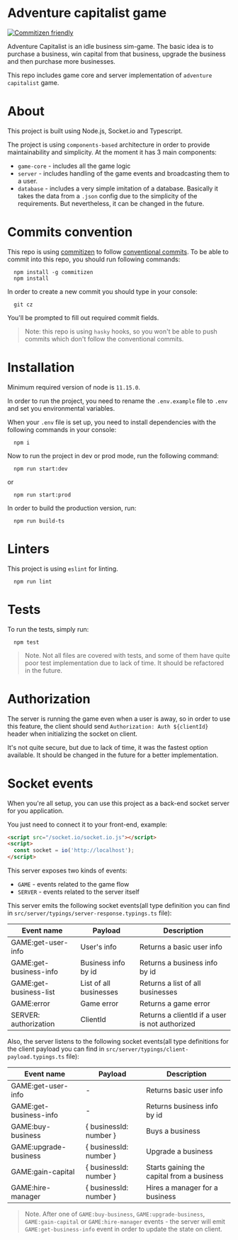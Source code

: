 # Adventure capitalist game

[![Commitizen friendly](https://img.shields.io/badge/commitizen-friendly-brightgreen.svg)](http://commitizen.github.io/cz-cli/)


Adventure Capitalist is an idle business sim-game. The basic idea is to purchase a business, win capital from that business, upgrade the business and then purchase more businesses.

This repo includes game core and server implementation of `adventure capitalist` game.

# About

This project is built using Node.js, Socket.io and Typescript.

The project is using `components-based` architecture in order to provide maintainability and simplicity. At the moment it has 3 main components:
 - `game-core` - includes all the game logic
 - `server` - includes handling of the game events and broadcasting them to a user.
 - `database` - includes a very simple imitation of a database. Basically it takes the data from a `.json` config due to the simplicity of the requirements. But nevertheless, it can be changed in the future.


# Commits convention
This repo is using [commitizen](https://github.com/commitizen/cz-cli) to follow [conventional commits](https://www.conventionalcommits.org/en/v1.0.0/). To be able to commit into this repo, you should run following commands:
```
  npm install -g commitizen
  npm install
```

In order to create a new commit you should type in your console:
```
  git cz
```

You'll be prompted to fill out required commit fields.

  > Note: this repo is using `hasky` hooks,
  so you won't be able to push commits which don't follow the conventional commits.


# Installation

Minimum required version of node is `11.15.0`.

In order to run the project, you need to rename the `.env.example` file to `.env` and set you environmental variables.

When your `.env` file is set up, you need to install dependencies with the following commands in your console:

```
  npm i
```


Now to run the project in dev or prod mode, run the following command:

```
  npm run start:dev
```
or 

```
  npm run start:prod
```



In order to build the production version, run:

```
  npm run build-ts
```

# Linters

This project is using `eslint` for linting.

```
  npm run lint
```

# Tests

To run the tests, simply run:

```
  npm test
```

  > Note.
    Not all files are covered with tests, and some of them have quite poor test implementation due to lack of time. It should be refactored in the future.

# Authorization

The server is running the game even when a user is away, so in order to use this feature, the client should send `Authorization: Auth ${clientId}` header when initializing the socket on client.

It's not quite secure, but due to lack of time, it was the fastest option available. It should be changed in the future for a better implementation.


# Socket events

When you're all setup, you can use this project as a back-end socket server for you application.

You just need to connect it to your front-end, example:

```html
<script src="/socket.io/socket.io.js"></script>
<script>
  const socket = io('http://localhost');
</script>
```

This server exposes two kinds of events:
 - `GAME` - events related to the game flow
 - `SERVER` - events related to the server itself


This server emits the following socket events(all type definition you can find in `src/server/typings/server-response.typings.ts` file):

| Event name              | Payload                | Description                                     |
|-------------------------|------------------------|-------------------------------------------------|
|GAME:get-user-info       | User's info            | Returns a basic user info                       |
|GAME:get-business-info   | Business info by id    | Returns a business info by id                   |
|GAME:get-business-list   | List of all businesses | Returns a list of all businesses                |
|GAME:error               | Game error             | Returns a game error                            |
|SERVER: authorization    | ClientId               | Returns a clientId if a user is not authorized  |


Also, the server listens to the following socket events(all type definitions for the client payload you can find in `src/server/typings/client-payload.typings.ts` file):

| Event name              | Payload                | Description                                     |
|-------------------------|------------------------|-------------------------------------------------|
|GAME:get-user-info       | -                      | Returns basic user info                         |
|GAME:get-business-info   | -                      | Returns business info by id                     |
|GAME:buy-business        | { businessId: number } | Buys a business                                 |
|GAME:upgrade-business    | { businessId: number } | Upgrade a business                              |
|GAME:gain-capital        | { businessId: number } | Starts gaining the capital from a business      |
|GAME:hire-manager        | { businessId: number } | Hires a manager for a business                  |

  > Note. 
    After one of `GAME:buy-business`, `GAME:upgrade-business`, `GAME:gain-capital` or `GAME:hire-manager` events - the server will emit `GAME:get-business-info` event in order to update the state on client.
